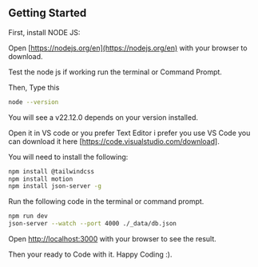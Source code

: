 ## Getting Started

First, install NODE JS:

Open [https://nodejs.org/en](https://nodejs.org/en) with your browser to download.

Test the node js if working run the terminal or Command Prompt.

Then, Type this

```bash
node --version
```

You will see a v22.12.0 depends on your version installed.



Open it in VS code or you prefer Text Editor i prefer you use VS Code you can download it here [https://code.visualstudio.com/download].


You will need to install the following:

```bash
npm install @tailwindcss
npm install motion
npm install json-server -g
```

Run the following code in the terminal or command prompt.

```bash
npm run dev
json-server --watch --port 4000 ./_data/db.json
```

Open [http://localhost:3000](http://localhost:3000) with your browser to see the result.

Then your ready to Code with it. Happy Coding :).
